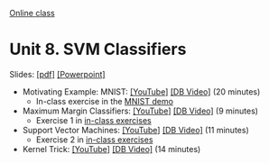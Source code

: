 [Online class](../../online_class.md) 

# Unit 8.  SVM Classifiers

Slides:  [[pdf]](../../lectures/Lect08_SVM.pdf)  [[Powerpoint]](../../lectures/Lect08_SVM.pptx) 

* Motivating Example: MNIST: [[YouTube]](https://youtu.be/VXORo30xHNc) [[DB Video]](https://www.dropbox.com/s/u1momok6dpdweu3/Example.mp4) (20 minutes)
    * In-class exercise in the [MNIST demo](https://github.com/sdrangan/introml/blob/master/unit08_svm/demo_mnist_svm.ipynb)
* Maximum Margin Classifiers: [[YouTube]](https://youtu.be/g8yMogbAiUQ) [[DB Video]](https://www.dropbox.com/s/9vgxpb8kmwpohvl/Margin.mp4) (9 minutes)
    * Exercise 1 in [in-class exercises](https://github.com/sdrangan/introml/blob/master/unit08_svm/svm_inclass.ipynb)
* Support Vector Machines: [[YouTube]](https://youtu.be/-7o1hOWrgwY) [[DB Video]](https://www.dropbox.com/s/u1idek17id17tei/SVM.mp4) (11 minutes)
    * Exercise 2 in [in-class exercises](https://github.com/sdrangan/introml/blob/master/unit08_svm/svm_inclass.ipynb)
* Kernel Trick: [[YouTube]](https://youtu.be/YiodXkExmkw) [[DB Video]](https://www.dropbox.com/s/92e0ife7v6ajdcc/Kernel.mp4?) (14 minutes)

